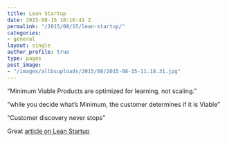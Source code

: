 ```yaml
---
title: Lean Startup
date: 2015-08-15 10:16:41 Z
permalink: "/2015/08/15/lean-startup/"
categories:
- general
layout: single
author_profile: true
type: pages
post_image:
- "/images/allbsuploads/2015/08/2015-08-15-11.18.31.jpg"
---
```


&#8220;Minimum Viable Products are optimized for learning, not scaling.&#8221;

&#8220;while you decide what’s Minimum, the customer determines if it is Viable&#8221;

&#8220;Customer discovery never stops&#8221;

Great <a href="https://medium.com/@davidjbland/7-things-i-ve-learned-about-lean-startup-c6323d9ef19c" target="_blank">article on Lean Startup</a>

&nbsp;
